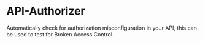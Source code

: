 # API-Authorizer
Automatically check for authorization misconfiguration in your API, this can be used to test for Broken Access Control.  

